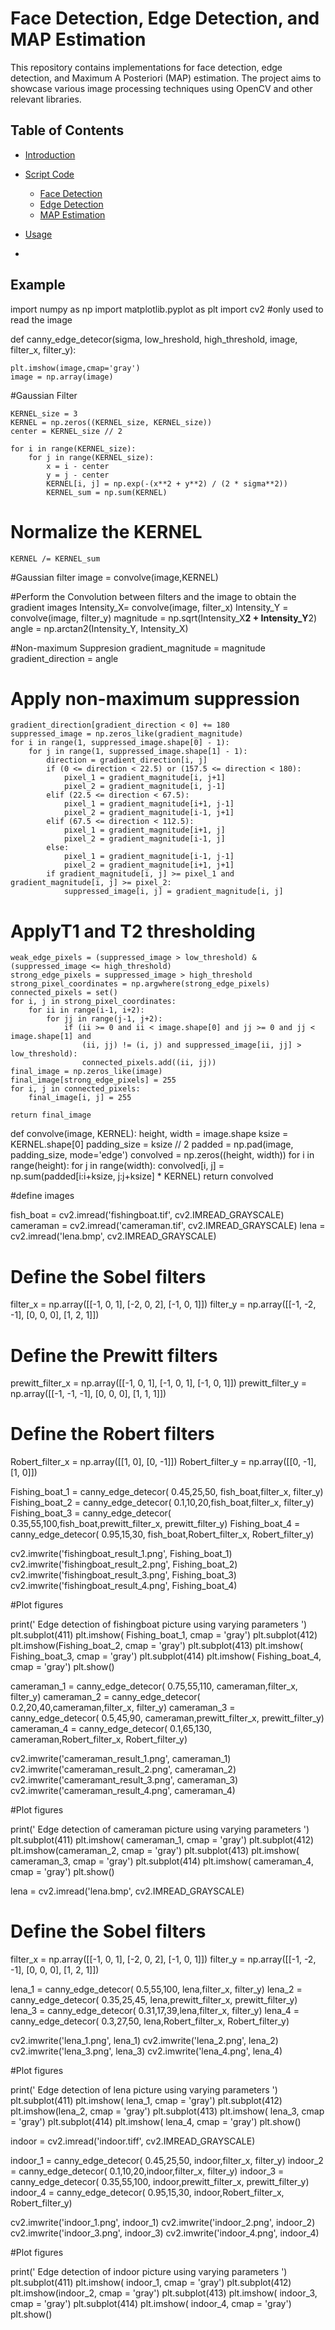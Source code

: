 # Face Detection, Edge Detection, and MAP Estimation

This repository contains implementations for face detection, edge detection, and Maximum A Posteriori (MAP) estimation. The project aims to showcase various image processing techniques using OpenCV and other relevant libraries.

## Table of Contents
- [Introduction](#introduction)
- [Script Code](#script-code)
  - [Face Detection](#face-detection)
  - [Edge Detection](#edge-detection)
  - [MAP Estimation](#map-estimation)
- [Usage](#usage)

- 

## Example



import numpy as np
import matplotlib.pyplot as plt
import cv2 #only used to read the image


def canny_edge_detecor(sigma, low_hreshold, high_threshold, image, filter_x, filter_y):

    plt.imshow(image,cmap='gray')
    image = np.array(image)


#Gaussian Filter

    KERNEL_size = 3
    KERNEL = np.zeros((KERNEL_size, KERNEL_size))
    center = KERNEL_size // 2

    for i in range(KERNEL_size):
        for j in range(KERNEL_size):
            x = i - center
            y = j - center
            KERNEL[i, j] = np.exp(-(x**2 + y**2) / (2 * sigma**2))
            KERNEL_sum = np.sum(KERNEL)

# Normalize the KERNEL
    KERNEL /= KERNEL_sum

#Gaussian filter
    image = convolve(image,KERNEL)
    
#Perform the Convolution between filters and the image to obtain the gradient images
    Intensity_X= convolve(image, filter_x)
    Intensity_Y = convolve(image, filter_y)
    magnitude = np.sqrt(Intensity_X**2 + Intensity_Y**2)
    angle = np.arctan2(Intensity_Y, Intensity_X)

#Non-maximum Suppresion
    gradient_magnitude = magnitude
    gradient_direction = angle 

# Apply non-maximum suppression
    gradient_direction[gradient_direction < 0] += 180
    suppressed_image = np.zeros_like(gradient_magnitude)
    for i in range(1, suppressed_image.shape[0] - 1):
        for j in range(1, suppressed_image.shape[1] - 1):
            direction = gradient_direction[i, j]
            if (0 <= direction < 22.5) or (157.5 <= direction < 180):
                pixel_1 = gradient_magnitude[i, j+1]
                pixel_2 = gradient_magnitude[i, j-1]
            elif (22.5 <= direction < 67.5):
                pixel_1 = gradient_magnitude[i+1, j-1]
                pixel_2 = gradient_magnitude[i-1, j+1]
            elif (67.5 <= direction < 112.5):
                pixel_1 = gradient_magnitude[i+1, j]
                pixel_2 = gradient_magnitude[i-1, j]
            else:
                pixel_1 = gradient_magnitude[i-1, j-1]
                pixel_2 = gradient_magnitude[i+1, j+1]
            if gradient_magnitude[i, j] >= pixel_1 and gradient_magnitude[i, j] >= pixel_2:
                suppressed_image[i, j] = gradient_magnitude[i, j]
                               
# ApplyT1 and T2 thresholding
  
    weak_edge_pixels = (suppressed_image > low_threshold) & (suppressed_image <= high_threshold)
    strong_edge_pixels = suppressed_image > high_threshold
    strong_pixel_coordinates = np.argwhere(strong_edge_pixels)
    connected_pixels = set()
    for i, j in strong_pixel_coordinates:
        for ii in range(i-1, i+2):
            for jj in range(j-1, j+2):
                if (ii >= 0 and ii < image.shape[0] and jj >= 0 and jj < image.shape[1] and 
                    (ii, jj) != (i, j) and suppressed_image[ii, jj] > low_threshold):
                    connected_pixels.add((ii, jj))
    final_image = np.zeros_like(image)
    final_image[strong_edge_pixels] = 255
    for i, j in connected_pixels:
        final_image[i, j] = 255

    return final_image

def convolve(image, KERNEL):
    height, width = image.shape
    ksize = KERNEL.shape[0]
    padding_size = ksize // 2
    padded = np.pad(image, padding_size, mode='edge')
    convolved = np.zeros((height, width))
    for i in range(height):
        for j in range(width):
            convolved[i, j] = np.sum(padded[i:i+ksize, j:j+ksize] * KERNEL)
    return convolved



#define images

fish_boat = cv2.imread('fishingboat.tif', cv2.IMREAD_GRAYSCALE)
cameraman = cv2.imread('cameraman.tif', cv2.IMREAD_GRAYSCALE)
lena = cv2.imread('lena.bmp', cv2.IMREAD_GRAYSCALE)


# Define the Sobel filters
filter_x = np.array([[-1, 0, 1], [-2, 0, 2], [-1, 0, 1]])
filter_y = np.array([[-1, -2, -1], [0, 0, 0], [1, 2, 1]])


# Define the Prewitt filters
prewitt_filter_x = np.array([[-1, 0, 1], [-1, 0, 1], [-1, 0, 1]])
prewitt_filter_y = np.array([[-1, -1, -1], [0, 0, 0], [1, 1, 1]])

# Define the Robert filters
Robert_filter_x = np.array([[1, 0], [0, -1]])
Robert_filter_y = np.array([[0, -1], [1, 0]])


Fishing_boat_1 = canny_edge_detecor( 0.45,25,50, fish_boat,filter_x, filter_y)
Fishing_boat_2 = canny_edge_detecor( 0.1,10,20,fish_boat,filter_x, filter_y)
Fishing_boat_3 = canny_edge_detecor( 0.35,55,100,fish_boat,prewitt_filter_x, prewitt_filter_y)
Fishing_boat_4 = canny_edge_detecor( 0.95,15,30, fish_boat,Robert_filter_x, Robert_filter_y)

cv2.imwrite('fishingboat_result_1.png', Fishing_boat_1)
cv2.imwrite('fishingboat_result_2.png', Fishing_boat_2)
cv2.imwrite('fishingboat_result_3.png', Fishing_boat_3)
cv2.imwrite('fishingboat_result_4.png', Fishing_boat_4)

#Plot figures

print(' Edge detection of fishingboat picture using varying parameters ')
plt.subplot(411)
plt.imshow( Fishing_boat_1, cmap = 'gray')
plt.subplot(412)
plt.imshow(Fishing_boat_2, cmap = 'gray')
plt.subplot(413)
plt.imshow( Fishing_boat_3, cmap = 'gray')
plt.subplot(414)
plt.imshow( Fishing_boat_4, cmap = 'gray')
plt.show()

cameraman_1 = canny_edge_detecor( 0.75,55,110, cameraman,filter_x, filter_y)
cameraman_2 = canny_edge_detecor( 0.2,20,40,cameraman,filter_x, filter_y)
cameraman_3 = canny_edge_detecor( 0.5,45,90, cameraman,prewitt_filter_x, prewitt_filter_y)
cameraman_4 = canny_edge_detecor( 0.1,65,130, cameraman,Robert_filter_x, Robert_filter_y)

cv2.imwrite('cameraman_result_1.png', cameraman_1)
cv2.imwrite('cameraman_result_2.png', cameraman_2)
cv2.imwrite('cameramant_result_3.png', cameraman_3)
cv2.imwrite('cameraman_result_4.png', cameraman_4)

#Plot figures

print(' Edge detection of cameraman picture using varying parameters ')
plt.subplot(411)
plt.imshow( cameraman_1, cmap = 'gray')
plt.subplot(412)
plt.imshow(cameraman_2, cmap = 'gray')
plt.subplot(413)
plt.imshow( cameraman_3, cmap = 'gray')
plt.subplot(414)
plt.imshow( cameraman_4, cmap = 'gray')
plt.show()

lena = cv2.imread('lena.bmp', cv2.IMREAD_GRAYSCALE)
# Define the Sobel filters
filter_x = np.array([[-1, 0, 1], [-2, 0, 2], [-1, 0, 1]])
filter_y = np.array([[-1, -2, -1], [0, 0, 0], [1, 2, 1]])

lena_1 = canny_edge_detecor( 0.5,55,100, lena,filter_x, filter_y)
lena_2 = canny_edge_detecor( 0.35,25,45, lena,prewitt_filter_x, prewitt_filter_y)
lena_3 = canny_edge_detecor( 0.31,17,39,lena,filter_x, filter_y)
lena_4 = canny_edge_detecor( 0.3,27,50, lena,Robert_filter_x, Robert_filter_y)

cv2.imwrite('lena_1.png', lena_1)
cv2.imwrite('lena_2.png', lena_2)
cv2.imwrite('lena_3.png', lena_3)
cv2.imwrite('lena_4.png', lena_4)

#Plot figures

print(' Edge detection of lena picture using varying parameters ')
plt.subplot(411)
plt.imshow( lena_1, cmap = 'gray')
plt.subplot(412)
plt.imshow(lena_2, cmap = 'gray')
plt.subplot(413)
plt.imshow( lena_3, cmap = 'gray')
plt.subplot(414)
plt.imshow( lena_4, cmap = 'gray')
plt.show()

indoor = cv2.imread('indoor.tiff', cv2.IMREAD_GRAYSCALE)

indoor_1 = canny_edge_detecor( 0.45,25,50, indoor,filter_x, filter_y)
indoor_2 = canny_edge_detecor( 0.1,10,20,indoor,filter_x, filter_y)
indoor_3 = canny_edge_detecor( 0.35,55,100, indoor,prewitt_filter_x, prewitt_filter_y)
indoor_4 = canny_edge_detecor( 0.95,15,30, indoor,Robert_filter_x, Robert_filter_y)

cv2.imwrite('indoor_1.png', indoor_1)
cv2.imwrite('indoor_2.png', indoor_2)
cv2.imwrite('indoor_3.png', indoor_3)
cv2.imwrite('indoor_4.png', indoor_4)

#Plot figures

print(' Edge detection of indoor picture using varying parameters ')
plt.subplot(411)
plt.imshow( indoor_1, cmap = 'gray')
plt.subplot(412)
plt.imshow(indoor_2, cmap = 'gray')
plt.subplot(413)
plt.imshow( indoor_3, cmap = 'gray')
plt.subplot(414)
plt.imshow( indoor_4, cmap = 'gray')
plt.show()
